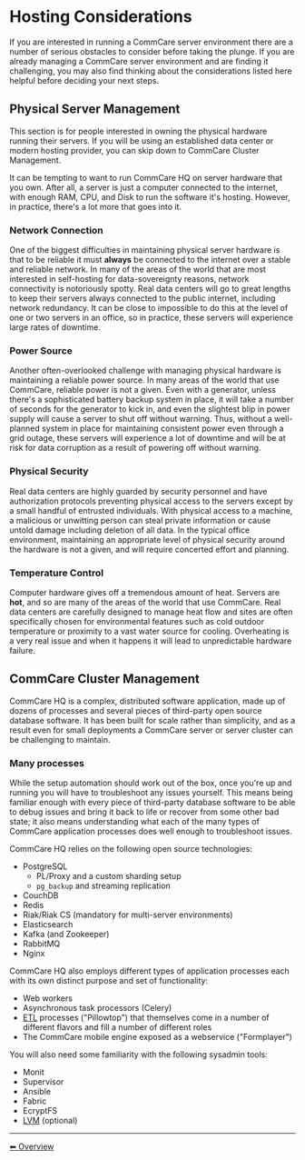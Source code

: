 # Hosting Considerations

If you are interested in running a CommCare server environment there are a number of serious
obstacles to consider before taking the plunge. If you are already managing a CommCare
server environment and are finding it challenging,
you may also find thinking about the considerations listed here helpful
before deciding your next steps.

## Physical Server Management

This section is for people interested in owning the physical hardware running their servers.
If you will be using an established data center or modern hosting provider,
you can skip down to CommCare Cluster Management.

It can be tempting to want to run CommCare HQ on server hardware that you own. After all,
a server is just a computer connected to the internet, with enough RAM, CPU, and Disk
to run the software it's hosting. However, in practice, there's a lot more that goes into it.

### Network Connection

One of the biggest difficulties in maintaining physical server hardware is that to be reliable
it must **always** be connected to the internet over a stable and reliable network.
In many of the areas of the world that are most interested in self-hosting
for data-sovereignty reasons, network connectivity is notoriously spotty.
Real data centers will go to great lengths to keep their servers always connected
to the public internet, including network redundancy.
It can be close to impossible to do this at the level of one or two servers in an office,
so in practice, these servers will experience large rates of downtime.

### Power Source

Another often-overlooked challenge with managing physical hardware is maintaining a reliable
power source. In many areas of the world that use CommCare, reliable power is not a given.
Even with a generator, unless there's a sophisticated battery backup system in place,
it will take a number of seconds for the generator to kick in, and even the slightest blip
in power supply will cause a server to shut off without warning.
Thus, without a well-planned system in place for maintaining consistent power even through a
grid outage, these servers will experience a lot of downtime and will be at risk for
data corruption as a result of powering off without warning.

### Physical Security

Real data centers are highly guarded by security personnel and have authorization protocols
preventing physical access to the servers except by a small handful of entrusted individuals.
With physical access to a machine,
a malicious or unwitting person can steal private information
or cause untold damage including deletion of all data.
In the typical office environment, maintaining an appropriate level of physical security
around the hardware is not a given, and will require concerted effort and planning.

### Temperature Control

Computer hardware gives off a tremendous amount of heat. Servers are **hot**,
and so are many of the areas of the world that use CommCare.
Real data centers are carefully designed to manage heat flow and sites are often specifically
chosen for environmental features such as cold outdoor temperature or proximity to a vast
water source for cooling. Overheating is a very real issue and when it happens
it will lead to unpredictable hardware failure.


## CommCare Cluster Management

CommCare HQ is a complex, distributed software application,
made up of dozens of processes
and several pieces of third-party open source database software.
It has been built for scale rather than simplicity,
and as a result even for small deployments a CommCare server or server cluster
can be challenging to maintain.

### Many processes

While the setup automation should work out of the box, once you're up and running
you will have to troubleshoot any issues yourself. This means being familiar enough with
every piece of third-party database software to be able to debug issues
and bring it back to life or recover from some other bad state;
it also means understanding what each of the many types of CommCare application processes does
well enough to troubleshoot issues.

CommCare HQ relies on the following open source technologies:

- PostgreSQL
  - PL/Proxy and a custom sharding setup
  - `pg_backup` and streaming replication
- CouchDB
- Redis
- Riak/Riak CS (mandatory for multi-server environments)
- Elasticsearch
- Kafka (and Zookeeper)
- RabbitMQ
- Nginx

CommCare HQ also employs different types of application processes
each with its own distinct purpose and set of functionality:

- Web workers
- Asynchronous task processors (Celery)
- [ETL](https://en.wikipedia.org/wiki/Extract,_transform,_load) processes ("Pillowtop")
  that themselves come in a number of different flavors and fill a number of different roles
- The CommCare mobile engine exposed as a webservice ("Formplayer")

You will also need some familiarity with the following sysadmin tools:
- Monit
- Supervisor
- Ansible
- Fabric
- EcryptFS
- [LVM](https://en.wikipedia.org/wiki/Logical_Volume_Manager_%28Linux%29) (optional)

---

[︎⬅︎ Overview](.)
